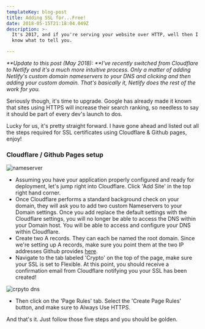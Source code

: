 ```yaml
---
templateKey: blog-post
title: Adding SSL for...Free!
date: 2018-05-15T21:18:04.049Z
description: >-
  It's 2017, and if you're serving your website over HTTP, well then I don't
  know what to tell you. 

---
```

_**Update to this post (May 2018): **I've recently switched from Cloudflare to Netlify and it's a much more intuitive process. Only a matter of adding Netlify's custom domain nameservers to your DNS and  clicking and then adding your custom domain. That's basically it, Netlify does the rest of the work for you._

Seriously though, it's time to upgrade.
Google has already made it known that sites using HTTPS will increase their search ranking, so needless to say it should be part of every dev's launch to dos.

Lucky for us, it's pretty straight forward. I have gone ahead and listed out all the steps required for SSL certificates using Cloudflare & Github pages, enjoy!

### Cloudflare / Github Pages setup

![nameserver](/img/nameserver.png)

* Assuming you have your application properly configured and ready for deployment, let's jump right into Cloudflare. Click 'Add Site' in the top right hand corner.
* Once Cloudflare performs a standard background check on your domain, they will ask you to add two custom Nameservers to your Domain settings. Once you add replace the default settings with the Cloudflare settings, you will no longer be able to access the DNS within your Domain host. You will be able to access and configure your DNS within Cloudflare.
* Create two A records. They can each be named the root domain. Since we're setting up A records, make sure you point them at the two IP addresses Github provides [here](https://help.github.com/articles/setting-up-an-apex-domain/).
* Navigate to the tab labeled 'Crypto' on the top of the page, make sure your SSL is set to Flexible. At this point, you should receive a confirmation email from Cloudflare notifying you your SSL has been created!

![crpyto dns](/img/crypto.jpg)

* Then click on the 'Page Rules' tab. Select the 'Create Page Rules' button, and make sure to Always Use HTTPS.

And that's it. Just follow those five steps and you should be golden.
